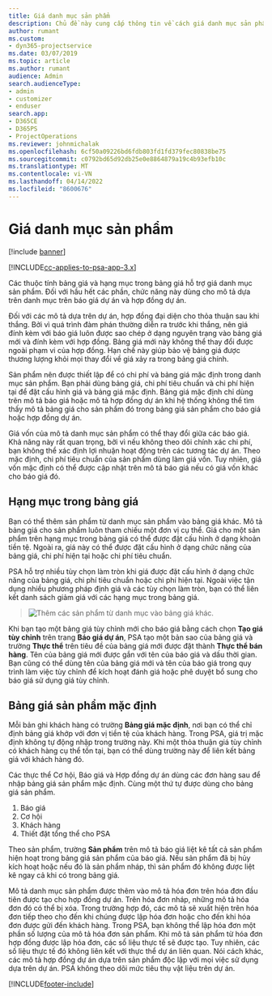 ```yaml
---
title: Giá danh mục sản phẩm
description: Chủ đề này cung cấp thông tin về cách giá danh mục sản phẩm hoạt động trong Dynamics 365 Project Service Automation (PSA).
author: rumant
ms.custom:
- dyn365-projectservice
ms.date: 03/07/2019
ms.topic: article
ms.author: rumant
audience: Admin
search.audienceType:
- admin
- customizer
- enduser
search.app:
- D365CE
- D365PS
- ProjectOperations
ms.reviewer: johnmichalak
ms.openlocfilehash: 6cf50a09226bd6fdb803fd1fd379fec80838be75
ms.sourcegitcommit: c0792bd65d92db25e0e8864879a19c4b93efb10c
ms.translationtype: MT
ms.contentlocale: vi-VN
ms.lasthandoff: 04/14/2022
ms.locfileid: "8600676"
---
```

# <a name="product-catalog-pricing"></a>Giá danh mục sản phẩm 

[!include [banner](../includes/psa-now-project-operations.md)]

[!INCLUDE[cc-applies-to-psa-app-3.x](../includes/cc-applies-to-psa-app-3x.md)]


Các thuộc tính bảng giá và hạng mục trong bảng giá hỗ trợ giá danh mục sản phẩm. Đối với hầu hết các phần, chức năng này dùng cho mô tả dựa trên danh mục trên báo giá dự án và hợp đồng dự án.

Đối với các mô tả dựa trên dự án, hợp đồng đại diện cho thỏa thuận sau khi thắng. Bởi vì quá trình đàm phán thường diễn ra trước khi thắng, nên giá đính kèm với báo giá luôn được sao chép ở dạng nguyên trạng vào bảng giá mới và đính kèm với hợp đồng. Bảng giá mới này không thể thay đổi được ngoài phạm vi của hợp đồng. Hạn chế này giúp bảo vệ bảng giá được thương lượng khỏi mọi thay đổi về giá xảy ra trong bảng giá chính.

Sản phẩm nên được thiết lập để có chi phí và bảng giá mặc định trong danh mục sản phẩm. Bạn phải dùng bảng giá, chi phí tiêu chuẩn và chi phí hiện tại để đặt cấu hình giá và bảng giá mặc định. Bảng giá mặc định chỉ dùng trên mô tả báo giá hoặc mô tả hợp đồng dự án khi hệ thống không thể tìm thấy mô tả bảng giá cho sản phẩm đó trong bảng giá sản phẩm cho báo giá hoặc hợp đồng dự án.

Giá vốn của mô tả danh mục sản phẩm có thể thay đổi giữa các báo giá. Khả năng này rất quan trọng, bởi vì nếu không theo dõi chính xác chi phí, bạn không thể xác định lợi nhuận hoạt động trên các tương tác dự án. Theo mặc định, chi phí tiêu chuẩn của sản phẩm dùng làm giá vốn. Tuy nhiên, giá vốn mặc định có thể được cập nhật trên mô tả báo giá nếu có giá vốn khác cho báo giá đó.

## <a name="price-list-items"></a>Hạng mục trong bảng giá

Bạn có thể thêm sản phẩm từ danh mục sản phẩm vào bảng giá khác. Mô tả bảng giá cho sản phẩm luôn tham chiếu một đơn vị cụ thể. Giá cho một sản phẩm trên hạng mục trong bảng giá có thể được đặt cấu hình ở dạng khoản tiền tệ. Ngoài ra, giá này có thể được đặt cấu hình ở dạng chức năng của bảng giá, chi phí hiện tại hoặc chi phí tiêu chuẩn.

PSA hỗ trợ nhiều tùy chọn làm tròn khi giá được đặt cấu hình ở dạng chức năng của bảng giá, chi phí tiêu chuẩn hoặc chi phí hiện tại. Ngoài việc tận dụng nhiều phương pháp định giá và các tùy chọn làm tròn, bạn có thể liên kết danh sách giảm giá với các hạng mục trong bảng giá. 

> ![Thêm các sản phẩm từ danh mục vào bảng giá khác.](media/basic-guide-16.png)

Khi bạn tạo một bảng giá tùy chỉnh mới cho báo giá bằng cách chọn **Tạo giá tùy chỉnh** trên trang **Báo giá dự án**, PSA tạo một bản sao của bảng giá và trường **Thực thể** trên tiêu đề của bảng giá mới được đặt thành **Thực thể bán hàng**. Tên của bảng giá mới được gắn với tên của báo giá và dấu thời gian. Bạn cũng có thể dùng tên của bảng giá mới và tên của báo giá trong quy trình làm việc tùy chỉnh để kích hoạt đánh giá hoặc phê duyệt bổ sung cho báo giá sử dụng giá tùy chỉnh.

 
## <a name="default-product-price-list"></a>Bảng giá sản phẩm mặc định
Mỗi bản ghi khách hàng có trường **Bảng giá mặc định**, nơi bạn có thể chỉ định bảng giá khớp với đơn vị tiền tệ của khách hàng. Trong PSA, giá trị mặc định không tự động nhập trong trường này. Khi một thỏa thuận giá tùy chỉnh có khách hàng cụ thể tồn tại, bạn có thể dùng trường này để liên kết bảng giá với khách hàng đó.

Các thực thể Cơ hội, Báo giá và Hợp đồng dự án dùng các đơn hàng sau để nhập bảng giá sản phẩm mặc định. Cùng một thứ tự được dùng cho bảng giá sản phẩm.

1.  Báo giá
2.  Cơ hội
3.  Khách hàng
4.  Thiết đặt tổng thể cho PSA

Theo sản phẩm, trường **Sản phẩm** trên mô tả báo giá liệt kê tất cả sản phẩm hiện hoạt trong bảng giá sản phẩm của báo giá. Nếu sản phẩm đã bị hủy kích hoạt hoặc nếu đó là sản phẩm nháp, thì sản phẩm đó không được liệt kê ngay cả khi có trong bảng giá. 

Mô tả danh mục sản phẩm được thêm vào mô tả hóa đơn trên hóa đơn đầu tiên được tạo cho hợp đồng dự án. Trên hóa đơn nháp, những mô tả hóa đơn đó có thể bị xóa. Trong trường hợp đó, các mô tả sẽ xuất hiện trên hóa đơn tiếp theo cho đến khi chúng được lập hóa đơn hoặc cho đến khi hóa đơn được gửi đến khách hàng. Trong PSA, bạn không thể lập hóa đơn một phần số lượng của mô tả hóa đơn sản phẩm. Khi mô tả sản phẩm từ hóa đơn hợp đồng được lập hóa đơn, các số liệu thực tế sẽ được tạo. Tuy nhiên, các số liệu thực tế đó không liên kết với thực thể dự án liên quan. Nói cách khác, các mô tả hợp đồng dự án dựa trên sản phẩm độc lập với mọi việc sử dụng dựa trên dự án. PSA không theo dõi mức tiêu thụ vật liệu trên dự án.


[!INCLUDE[footer-include](../includes/footer-banner.md)]
